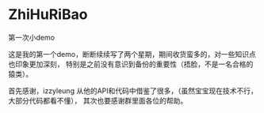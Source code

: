 # ZhiHuRiBao
第一次小demo

  这是我的第一个demo，断断续续写了两个星期，期间收货蛮多的，对一些知识点也印象更加深刻，
特别是之前没有意识到备份的重要性（捂脸，不是一名合格的猿类）。

  首先感谢，izzyleung 从他的API和代码中借鉴了很多，（虽然宝宝现在技术不行，大部分代码都看不懂）， 其次也要感谢群里面各位的帮助。
  

  
  
